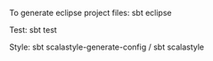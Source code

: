 To generate eclipse project files: sbt eclipse

Test: sbt test

Style: sbt scalastyle-generate-config / sbt scalastyle